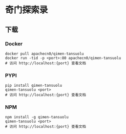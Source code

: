 # 奇门探索录

## 下载

### Docker

```
docker pull apachecn0/qimen-tansuolu
docker run -tid -p <port>:80 apachecn0/qimen-tansuolu
# 访问 http://localhost:{port} 查看文档
```

### PYPI

```
pip install qimen-tansuolu
qimen-tansuolu <port>
# 访问 http://localhost:{port} 查看文档
```

### NPM

```
npm install -g qimen-tansuolu
qimen-tansuolu <port>
# 访问 http://localhost:{port} 查看文档
```